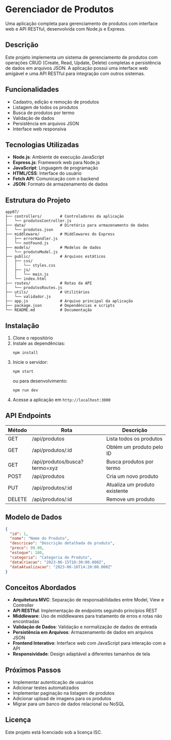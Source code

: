 # Gerenciador de Produtos

Uma aplicação completa para gerenciamento de produtos com interface web e API RESTful, desenvolvida com Node.js e Express.

## Descrição

Este projeto implementa um sistema de gerenciamento de produtos com operações CRUD (Create, Read, Update, Delete) completas e persistência de dados em arquivos JSON. A aplicação possui uma interface web amigável e uma API RESTful para integração com outros sistemas.

## Funcionalidades

- Cadastro, edição e remoção de produtos
- Listagem de todos os produtos
- Busca de produtos por termo
- Validação de dados
- Persistência em arquivos JSON
- Interface web responsiva

## Tecnologias Utilizadas

- **Node.js**: Ambiente de execução JavaScript
- **Express.js**: Framework web para Node.js
- **JavaScript**: Linguagem de programação
- **HTML/CSS**: Interface do usuário
- **Fetch API**: Comunicação com o backend
- **JSON**: Formato de armazenamento de dados

## Estrutura do Projeto

```
app07/
├── controllers/        # Controladores da aplicação
│   └── produtosController.js
├── data/               # Diretório para armazenamento de dados
│   └── produtos.json
├── middleware/         # Middlewares do Express
│   ├── errorHandler.js
│   └── notFound.js
├── models/             # Modelos de dados
│   └── produtoModel.js
├── public/             # Arquivos estáticos
│   ├── css/
│   │   └── styles.css
│   ├── js/
│   │   └── main.js
│   └── index.html
├── routes/             # Rotas da API
│   └── produtosRoutes.js
├── utils/              # Utilitários
│   └── validador.js
├── app.js              # Arquivo principal da aplicação
├── package.json        # Dependências e scripts
└── README.md           # Documentação
```

## Instalação

1. Clone o repositório
2. Instale as dependências:
   ```
   npm install
   ```
3. Inicie o servidor:
   ```
   npm start
   ```
   ou para desenvolvimento:
   ```
   npm run dev
   ```
4. Acesse a aplicação em `http://localhost:3000`

## API Endpoints

| Método | Rota | Descrição |
|--------|------|-----------|
| GET | /api/produtos | Lista todos os produtos |
| GET | /api/produtos/:id | Obtém um produto pelo ID |
| GET | /api/produtos/busca?termo=xyz | Busca produtos por termo |
| POST | /api/produtos | Cria um novo produto |
| PUT | /api/produtos/:id | Atualiza um produto existente |
| DELETE | /api/produtos/:id | Remove um produto |

## Modelo de Dados

```json
{
  "id": 1,
  "nome": "Nome do Produto",
  "descricao": "Descrição detalhada do produto",
  "preco": 99.90,
  "estoque": 100,
  "categoria": "Categoria do Produto",
  "dataCriacao": "2023-06-15T10:30:00.000Z",
  "dataAtualizacao": "2023-06-16T14:20:00.000Z"
}
```

## Conceitos Abordados

- **Arquitetura MVC**: Separação de responsabilidades entre Model, View e Controller
- **API RESTful**: Implementação de endpoints seguindo princípios REST
- **Middleware**: Uso de middlewares para tratamento de erros e rotas não encontradas
- **Validação de Dados**: Validação e normalização de dados de entrada
- **Persistência em Arquivos**: Armazenamento de dados em arquivos JSON
- **Frontend Interativo**: Interface web com JavaScript para interação com a API
- **Responsividade**: Design adaptável a diferentes tamanhos de tela

## Próximos Passos

- Implementar autenticação de usuários
- Adicionar testes automatizados
- Implementar paginação na listagem de produtos
- Adicionar upload de imagens para os produtos
- Migrar para um banco de dados relacional ou NoSQL

## Licença

Este projeto está licenciado sob a licença ISC. 